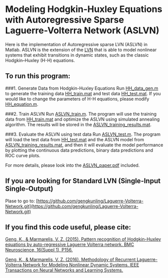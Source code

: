 # Modeling Hodgkin-Huxley Equations with Autoregressive Sparse Laguerre-Volterra Network (ASLVN)

Here is the implementation of Autoregressive  sparse  LVN  (ASLVN) in Matlab. ASLVN is the extension of the [LVN](https://github.com/gengkunling/Laguerre-Volterra-Network) that is able to model nonlinear systems that exhibit transitions in dynamic states, such as the classic Hodgkin–Huxley (H-H) equations.  


## To run this program:

###1. Generate Data from Hodgkin-Huxley Equations
Run [HH_data_gen.m](HH_data_gen.m) to generate the training data [HH_train.mat](HH_train.mat) and test data [HH_test.mat](HH_train.mat). If you would like to change the parameters of H-H equations, please modify [HH_equation.m](HH_equation.m).

###2. Train ASLVN
Run [ASLVN_train.m](ASLVN_train.m). The program will use the training data from [HH_train.mat](HH_train.mat) and optimize the ASLVN using simulated annealing algorithm.  The results will be stored in the [ASLVN_training_results.mat](ASLVN_training_results.mat).

###3. Evaluate the ASLVN using test data
Run [ASLVN_test.m](ASLVN_test.m).  The program will load the test data from [HH_test.mat](HH_test.mat) and the ASLVN model from [ASLVN_training_results.mat](ASLVN_training_results.mat), and then it will evaluate the model performance by plotting the continuous data predictions, binary data predictions and ROC curve plots.

For more details, please look into the [ASLVN_paper.pdf](ASLVN_paper.pdf) included.

## If you are looking for Standard LVN (Single-Input Single-Output)
Plase to go to: [https://github.com/gengkunling/Laguerre-Volterra-Network.git](https://github.com/gengkunling/Laguerre-Volterra-Network.git)

## If you find this code useful, please cite:

[Geng, K., & Marmarelis, V. Z. (2015). Pattern recognition of Hodgkin-Huxley equations by auto-regressive Laguerre Volterra network. BMC Neuroscience, 16(Suppl 1), P156.](https://www.researchgate.net/profile/Kunling_Geng/publication/287346598_Pattern_recognition_of_Hodgkin-Huxley_equations_by_auto-regressive_Laguerre_Volterra_network/links/5692cea108aec14fa55da757.pdf?origin=publication_detail)

[Geng, K., & Marmarelis, V. Z. (2016). Methodology of Recurrent Laguerre-Volterra Network for Modeling Nonlinear Dynamic Systems. IEEE Transactions on Neural Networks and Learning Systems.](https://www.researchgate.net/publication/304403209_Methodology_of_Recurrent_Laguerre-Volterra_Network_for_Modeling_Nonlinear_Dynamic_Systems)
